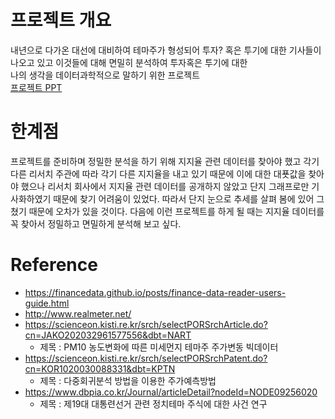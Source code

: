 # 프로젝트 개요
내년으로 다가온 대선에 대비하여 테마주가 형성되어 투자? 혹은 투기에 대한 기사들이   
나오고 있고 이것들에 대해 면밀히 분석하여 투자혹은 투기에 대한   
나의 생각을 데이터과학적으로 말하기 위한 프로젝트  
[프로젝트 PPT](https://github.com/Liam427/ML-election-themstock-prediction/blob/master/CodeStatesProject1.pdf)

# 한계점
프로젝트를 준비하며 정밀한 분석을 하기 위해 지지율 관련 데이터를 찾아야 했고
각기 다른 리서치 주관에 따라 각기 다른 지지율을 내고 있기 때문에 이에 대한 대푯값을 찾아야 했으나
리서치 회사에서 지지율 관련 데이터를 공개하지 않았고 단지 그래프로만 기사화하였기 때문에
찾기 어려움이 있었다. 따라서 단지 눈으로 추세를 살펴 봄에 있어 그쳤기 때문에 오차가 있을 것이다.
다음에 이런 프로젝트를 하게 될 때는 지지율 데이터를 꼭 찾아서 정밀하고 면밀하게 분석해 보고 싶다.

# Reference
* https://financedata.github.io/posts/finance-data-reader-users-guide.html
* http://www.realmeter.net/
* https://scienceon.kisti.re.kr/srch/selectPORSrchArticle.do?cn=JAKO202032961577556&dbt=NART
  * 제목 : PM10 농도변화에 따른 미세먼지 테마주 주가변동 빅데이터
* https://scienceon.kisti.re.kr/srch/selectPORSrchPatent.do?cn=KOR1020030088331&dbt=KPTN
  * 제목 : 다중회귀분석 방법을 이용한 주가예측방법
* https://www.dbpia.co.kr/Journal/articleDetail?nodeId=NODE09256020
  * 제목 : 제19대 대통련선거 관련 정치테마 주식에 대한 사건 연구
